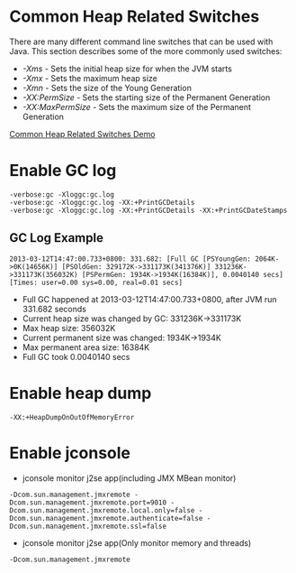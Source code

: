 # Common Heap Related Switches

There are many different command line switches that can be used with Java. This section describes some of the more commonly used switches:

* *-Xms* - Sets the initial heap size for when the JVM starts
* *-Xmx* - Sets the maximum heap size
* *-Xmn* - Sets the size of the Young Generation
* *-XX:PermSize* - Sets the starting size of the Permanent Generation
* *-XX:MaxPermSize* - Sets the maximum size of the Permanent Generation

[Common Heap Related Switches Demo](../labs/lab-heap-usage.md)

# Enable GC log

~~~
-verbose:gc -Xloggc:gc.log
-verbose:gc -Xloggc:gc.log -XX:+PrintGCDetails
-verbose:gc -Xloggc:gc.log -XX:+PrintGCDetails -XX:+PrintGCDateStamps
~~~

## GC Log Example

~~~
2013-03-12T14:47:00.733+0800: 331.682: [Full GC [PSYoungGen: 2064K->0K(14656K)] [PSOldGen: 329172K->331173K(341376K)] 331236K->331173K(356032K) [PSPermGen: 1934K->1934K(16384K)], 0.0040140 secs] [Times: user=0.00 sys=0.00, real=0.01 secs]
~~~

* Full GC happened at 2013-03-12T14:47:00.733+0800, after JVM run 331.682 seconds
* Current heap size was changed by GC: 331236K->331173K
* Max heap size: 356032K
* Current permanent size was changed: 1934K->1934K
* Max permanent area size: 16384K
* Full GC took 0.0040140 secs

# Enable heap dump

~~~
-XX:+HeapDumpOnOutOfMemoryError
~~~

# Enable jconsole

* jconsole monitor j2se app(including JMX MBean monitor)

~~~
-Dcom.sun.management.jmxremote -Dcom.sun.management.jmxremote.port=9010 -Dcom.sun.management.jmxremote.local.only=false -Dcom.sun.management.jmxremote.authenticate=false -Dcom.sun.management.jmxremote.ssl=false
~~~

* jconsole monitor j2se app(Only monitor memory and threads)

~~~
-Dcom.sun.management.jmxremote
~~~

